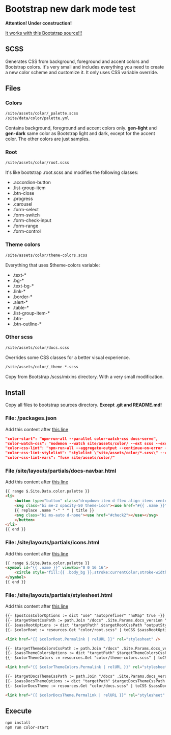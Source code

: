 
# Bootstrap new dark mode test

**Attention! Under construction!**

[It works with this Bootstrap source!!!](https://github.com/twbs/bootstrap/tree/new-masthead-darkmode)

## SCSS

Generates CSS from background, foreground and accent colors and Bootstrap colors. It's very small and includes everything you need to create a new color scheme and customize it. It only uses CSS variable override.

## Files

### Colors

```bash
/site/assets/color/_palette.scss
/site/data/color/palette.yml
```

Contains background, foreground and accent colors only. **gen-light** and **gen-dark** same color as Bootstrap light and dark, except for the accent color. The other colors are just samples.

### Root

```bash
/site/assets/color/root.scss
```

It's like bootstrap .root.scss and modifies the following classes:

- .accordion-button
- .list-group-item
- .btn-close
- .progress
- .carousel
- .form-select
- .form-switch
- .form-check-input
- .form-range
- .form-control

### Theme colors

```bash
/site/assets/color/theme-colors.scss
```

Everything that uses $theme-colors variable:

- .text-*
- .bg-*
- .text-bg-*
- .link-*
- .border-*
- .alert-*
- .table-*
- .list-group-item-*
- .btn-
- .btn-outline-*

### Other scss

```bash
/site/assets/color/docs.scss
```

Overrides some CSS classes for a better visual experience.

```bash
/site/assets/color/_theme-*.scss
```

Copy from Bootstrap /scss/mixins directory. With a very small modification.

## Install

Copy all files to bootstrap sources directory. **Except .git and README.md!**

### File: /packages.json

Add this content after [this line](https://github.com/twbs/bootstrap/blob/new-masthead-darkmode/package.json#L101)

```json
"color-start": "npm-run-all --parallel color-watch-css docs-serve",
"color-watch-css": "nodemon --watch site/assets/color/ --ext scss --exec \"npm run color-css-lint\"",
"color-css-lint": "npm-run-all --aggregate-output --continue-on-error --parallel color-css-lint-*",
"color-css-lint-stylelint": "stylelint \"site/assets/color/*.scss\" --cache --cache-location .cache/.stylelintcache --rd -i site/assest/color-themes/*",
"color-css-lint-vars": "fusv site/assets/color/"
```

### File /site/layouts/partials/docs-navbar.html

Add this content after [this line](https://github.com/twbs/bootstrap/blob/new-masthead-darkmode/site/layouts/partials/docs-navbar.html#L118)

```html
{{ range $.Site.Data.color.palette }}
<li>
    <button type="button" class="dropdown-item d-flex align-items-center active" data-bs-theme-value="{{ .name }}">
    <svg class="bi me-2 opacity-50 theme-icon"><use href="#{{ .name }}"></use></svg>
    {{ replace .name "-" " " | title }}
    <svg class="bi ms-auto d-none"><use href="#check2"></use></svg>
    </button>
</li>
{{ end }}
```

### File: /site/layouts/partials/icons.html

Add this content after [this line](https://github.com/twbs/bootstrap/blob/new-masthead-darkmode/site/layouts/partials/icons.html#L81)

```html
{{ range $.Site.Data.color.palette }}
<symbol id="{{ .name }}" viewBox="0 0 16 16">
    <circle style="fill:{{ .body_bg }};stroke:currentColor;stroke-width:1;stroke-miterlimit:4;stroke-dasharray:none;stroke-opacity:1" cx="8" cy="8" r="7.5" />
</symbol>
{{ end }}
```

### File: /site/layouts/partials/stylesheet.html

Add this content after [this line](https://github.com/twbs/bootstrap/blob/new-masthead-darkmode/site/layouts/partials/stylesheet.html#L27)

```html
{{- $postcssColorOptions := dict "use" "autoprefixer" "noMap" true -}}
{{- $targetRootCssPath := path.Join "/docs" .Site.Params.docs_version "assets/color/color.root.css" -}}
{{- $sassRootOptions := dict "targetPath" $targetRootCssPath "outputStyle" "expanded" "precision" 6 -}}
{{- $colorRoot := resources.Get "color/root.scss" | toCSS $sassRootOptions | postCSS $postcssColorOptions }}

<link href="{{ $colorRoot.Permalink | relURL }}" rel="stylesheet" />

{{- $targetThemeColorsCssPath := path.Join "/docs" .Site.Params.docs_version "assets/color/color.theme-colors.css" -}}
{{- $sassThemeColorsOptions := dict "targetPath" $targetThemeColorsCssPath "outputStyle" "expanded" "precision" 6 -}}
{{- $colorThemeColors := resources.Get "color/theme-colors.scss" | toCSS $sassThemeColorsOptions | postCSS $postcssColorOptions }}

<link href="{{ $colorThemeColors.Permalink | relURL }}" rel="stylesheet" />

{{- $targetDocsThemeCssPath := path.Join "/docs" .Site.Params.docs_version "assets/color/color.docs.css" -}}
{{- $sassDocsThemeOptions := dict "targetPath" $targetDocsThemeCssPath "outputStyle" "expanded" "precision" 6 -}}
{{- $colorDocsTheme := resources.Get "color/docs.scss" | toCSS $sassDocsThemeOptions | postCSS $postcssColorOptions }}

<link href="{{ $colorDocsTheme.Permalink | relURL }}" rel="stylesheet" />
```

## Execute

```bash
npm install
npm run color-start
```
